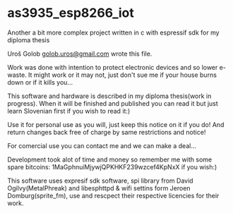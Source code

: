 # as3935_esp8266_iot
Another a bit more complex project written in c with espressif sdk for my diploma thesis

Uroš Golob <golob.uros@gmail.com> wrote this file.
 
Work was done with intention to protect electronic devices and so lower e-waste.
It might work or it may not, just don't sue me if your house burns down or if it kills you...
  
This software and hardware is described in my diploma thesis(work in progress). 
When it will be finished and published you can read it but just learn Slovenian first if you wish to read it:)
   
Use it for personal use as you will, just keep this notice on it if you do! 
And return changes back free of charge by same restrictions and notice! 
 
For comercial use you can contact me and we can make a deal...
 
Development took alot of time and money so remember me with some spare 
bitcoins: 1MaGphnuiMjywjQPKHKF239wzcef4KpNxX if you wish:)
  
This software uses expresif sdk software, spi library from David Ogilvy(MetalPhreak) and 
libesphttpd & wifi settins form Jeroen Domburg(sprite_fm), use and rescpect their respective licencies for their work. 


